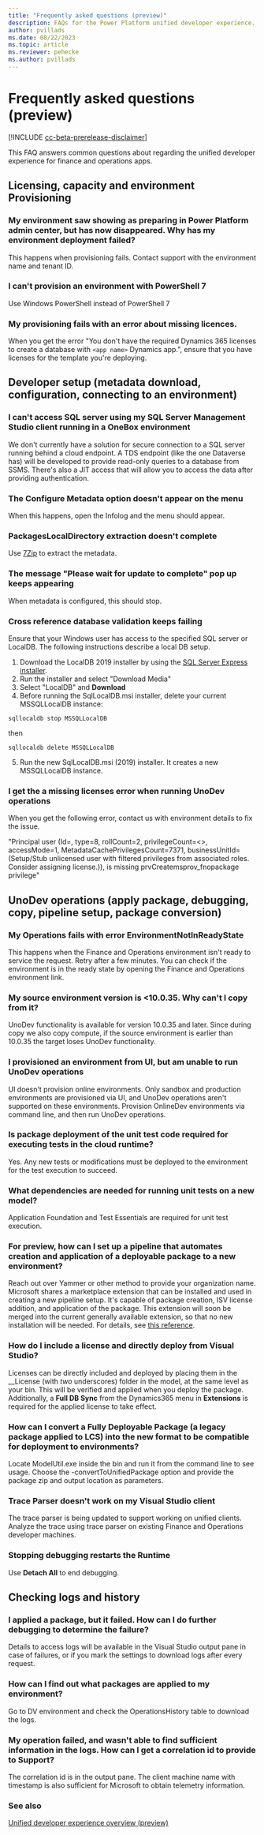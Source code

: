```yaml
---
title: "Frequently asked questions (preview)"
description: FAQs for the Power Platform unified developer experience.
author: pvillads
ms.date: 08/22/2023
ms.topic: article
ms.reviewer: pehecke
ms.author: pvillads
---
```


# Frequently asked questions (preview)

[!INCLUDE [cc-beta-prerelease-disclaimer](../../includes/cc-beta-prerelease-disclaimer.md)]

This FAQ answers common questions about regarding the unified developer experience for finance and operations apps.

## Licensing, capacity and environment Provisioning

### My environment saw showing as preparing in Power Platform admin center, but has now disappeared. Why has my environment deployment failed?

This happens when provisioning fails. Contact support with the environment name and tenant ID.

### I can't provision an environment with PowerShell 7

Use Windows PowerShell instead of PowerShell 7

### My provisioning fails with an error about missing licences.

When you get the error "You don't have the required Dynamics 365 licenses to create a database with `<app name>` Dynamics app.", ensure that you have licenses for the template you're deploying.

## Developer setup (metadata download, configuration, connecting to an environment)

### I can't access SQL server using my SQL Server Management Studio client running in a OneBox environment

We don't currently have a solution for secure connection to a SQL server running behind a cloud endpoint. A TDS endpoint (like the one Dataverse has) will be developed to provide read-only queries to a database from SSMS. There's also a JIT access that will allow you to access the data after providing authentication.

### The Configure Metadata option doesn't appear on the menu

When this happens, open the Infolog and the menu should appear.

### PackagesLocalDirectory extraction doesn't complete

Use [7Zip](7-zip.org) to extract the metadata.

### The message "Please wait for update to complete" pop up keeps appearing

When metadata is configured, this should stop.

### Cross reference database validation keeps failing

Ensure that your Windows user has access to the specified SQL server or LocalDB. The following instructions describe a local DB setup.

1. Download the LocalDB 2019 installer by using the [SQL Server Express installer](https://go.microsoft.com/fwlink/?linkid=866658).
1. Run the installer and select "Download Media"
1. Select "LocalDB" and **Download**
1. Before running the SqlLocalDB.msi installer, delete your current MSSQLLocalDB instance:

`sqllocaldb stop MSSQLLocalDB`

then

`sqllocaldb delete MSSQLLocalDB`

5. Run the new SqlLocalDB.msi (2019) installer. It creates a new MSSQLLocalDB instance.

### I get the a missing licenses error when running UnoDev operations

When you get the following error, contact us with environment details to fix the issue.

"Principal user (Id=<Redacted>, type=8, rollCount=2, privilegeCount=<>, accessMode=1, MetadataCachePrivilegesCount=7371, businessUnitId=<Redacted>(Setup/Stub unlicensed user with filtered privileges from associated roles. Consider assigning license.)), is missing prvCreatemsprov_fnopackage privilege"

## UnoDev operations (apply package, debugging, copy, pipeline setup, package conversion)

### My Operations fails with error EnvironmentNotInReadyState

This happens when the Finance and Operations environment isn't ready to service the request. Retry after a few minutes. You can check if the environment is in the ready state by opening the Finance and Operations environment link.

### My source environment version is <10.0.35. Why can't I copy from it?

UnoDev functionality is available for version 10.0.35 and later. Since during copy we also copy compute, if the source environment is earlier than 10.0.35 the target loses UnoDev functionality.

### I provisioned an environment from UI, but am unable to run UnoDev operations

UI doesn't provision online environments. Only sandbox and production environments are provisioned via UI, and UnoDev operations aren't supported on these environments. Provision OnlineDev environments via command line, and then run UnoDev operations.

### Is package deployment of the unit test code required for executing tests in the cloud runtime?

Yes. Any new tests or modifications must be deployed to the environment for the test execution to succeed.

### What dependencies are needed for running unit tests on a new model?

Application Foundation and Test Essentials are required for unit test execution.

### For preview, how can I set up a pipeline that automates creation and application of a deployable package to a new environment?

Reach out over Yammer or other method to provide your organization name. Microsoft shares a marketplace extension that can be installed and used in creating a new pipeline setup. It's capable of package creation, ISV license addition, and application of the package.
This extension will soon be merged into the current generally available extension, so that no new installation will be needed. For details, see [this reference](https://www.yammer.com/dynamicsaxfeedbackprograms/#/files/1740962955264).

### How do I include a license and directly deploy from Visual Studio?

Licenses can be directly included and deployed by placing them in the __License (with _two_ underscores) folder in the model, at the same level as your bin. This will be verified and applied when you deploy the package.
Additionally, a **Full DB Sync** from the Dynamics365 menu in **Extensions** is required for the applied license to take effect.

### How can I convert a Fully Deployable Package (a legacy package applied to LCS) into the new format to be compatible for deployment to environments?

Locate ModelUtil.exe inside the bin and run it from the command line to see usage. Choose the -convertToUnifiedPackage option and provide the package zip and output location as parameters.

### Trace Parser doesn't work on my Visual Studio client

The trace parser is being updated to support working on unified clients. Analyze the trace using trace parser on existing Finance and Operations developer machines.

### Stopping debugging restarts the Runtime

Use **Detach All** to end debugging.

## Checking logs and history

### I applied a package, but it failed. How can I do further debugging to determine the failure?

Details to access logs will be available in the Visual Studio output pane in case of failures, or if you mark the settings to download logs after every request.

### How can I find out what packages are applied to my environment?

Go to DV environment and check the OperationsHistory table to download the logs.

### My operation failed, and wasn't able to find sufficient information in the logs. How can I get a correlation id to provide to Support?

The correlation id is in the output pane. The client machine name with timestamp is also sufficient for Microsoft to obtain telemetry information.

### See also

[Unified developer experience overview (preview)](overview.md)
